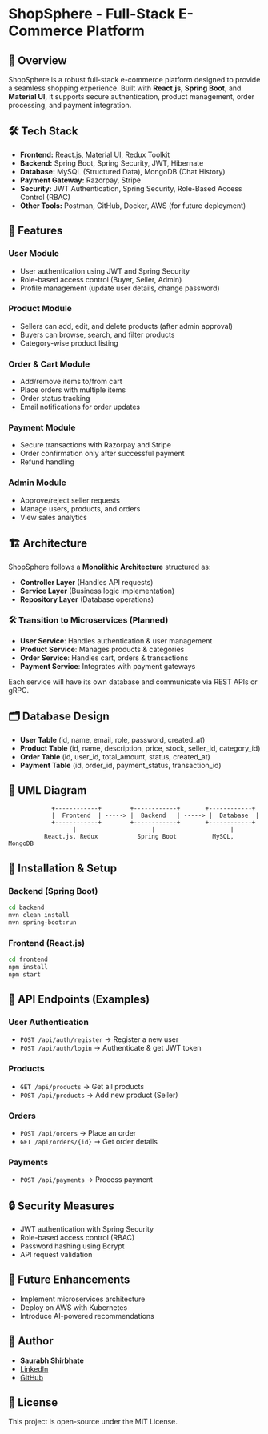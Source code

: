 # ShopSphere - Full-Stack E-Commerce Platform

## 📌 Overview
ShopSphere is a robust full-stack e-commerce platform designed to provide a seamless shopping experience. Built with **React.js**, **Spring Boot**, and **Material UI**, it supports secure authentication, product management, order processing, and payment integration.

## 🛠 Tech Stack
- **Frontend:** React.js, Material UI, Redux Toolkit
- **Backend:** Spring Boot, Spring Security, JWT, Hibernate
- **Database:** MySQL (Structured Data), MongoDB (Chat History)
- **Payment Gateway:** Razorpay, Stripe
- **Security:** JWT Authentication, Spring Security, Role-Based Access Control (RBAC)
- **Other Tools:** Postman, GitHub, Docker, AWS (for future deployment)

## 🚀 Features
### User Module
- User authentication using JWT and Spring Security
- Role-based access control (Buyer, Seller, Admin)
- Profile management (update user details, change password)

### Product Module
- Sellers can add, edit, and delete products (after admin approval)
- Buyers can browse, search, and filter products
- Category-wise product listing

### Order & Cart Module
- Add/remove items to/from cart
- Place orders with multiple items
- Order status tracking
- Email notifications for order updates

### Payment Module
- Secure transactions with Razorpay and Stripe
- Order confirmation only after successful payment
- Refund handling

### Admin Module
- Approve/reject seller requests
- Manage users, products, and orders
- View sales analytics

## 🏗 Architecture
ShopSphere follows a **Monolithic Architecture** structured as:
- **Controller Layer** (Handles API requests)
- **Service Layer** (Business logic implementation)
- **Repository Layer** (Database operations)

### 🛠 Transition to Microservices (Planned)
- **User Service**: Handles authentication & user management
- **Product Service**: Manages products & categories
- **Order Service**: Handles cart, orders & transactions
- **Payment Service**: Integrates with payment gateways

Each service will have its own database and communicate via REST APIs or gRPC.

## 🗂 Database Design
- **User Table** (id, name, email, role, password, created_at)
- **Product Table** (id, name, description, price, stock, seller_id, category_id)
- **Order Table** (id, user_id, total_amount, status, created_at)
- **Payment Table** (id, order_id, payment_status, transaction_id)

## 🔗 UML Diagram
```
            +------------+        +------------+       +------------+
            |  Frontend  | -----> |  Backend   | -----> |  Database  |
            +------------+        +------------+       +------------+
                  |                     |                     |
          React.js, Redux           Spring Boot          MySQL, MongoDB
```

## 🔧 Installation & Setup
### Backend (Spring Boot)
```sh
cd backend
mvn clean install
mvn spring-boot:run
```

### Frontend (React.js)
```sh
cd frontend
npm install
npm start
```

## 🔌 API Endpoints (Examples)
### User Authentication
- `POST /api/auth/register` → Register a new user
- `POST /api/auth/login` → Authenticate & get JWT token

### Products
- `GET /api/products` → Get all products
- `POST /api/products` → Add new product (Seller)

### Orders
- `POST /api/orders` → Place an order
- `GET /api/orders/{id}` → Get order details

### Payments
- `POST /api/payments` → Process payment

## 🔒 Security Measures
- JWT authentication with Spring Security
- Role-based access control (RBAC)
- Password hashing using Bcrypt
- API request validation

## 🚀 Future Enhancements
- Implement microservices architecture
- Deploy on AWS with Kubernetes
- Introduce AI-powered recommendations

## 📝 Author
- **Saurabh Shirbhate**  
- [LinkedIn](https://linkedin.com/in/saurabhshirbhate)  
- [GitHub](https://github.com/SSaurabhShirbhate)

## 📜 License
This project is open-source under the MIT License.
